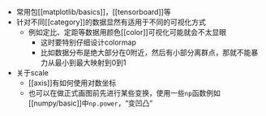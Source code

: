 - 常用包[[matplotlib/basics]]，[[tensorboard]]等
- 针对不同[[category]]的数据显然有适用于不同的可视化方式
  - 例如定比、定距等数据用颜色[[color]]可视化可能就会不太显眼
    - 这时要特别仔细设计colormap
    - 比如数据分布是绝大部分在0附近，然后有小部分离群点，那就不能暴力从最小到最大映射到0到1
- 关于scale
  - [[axis]]有如何使用对数坐标
  - 也可以在做正式画图前先进行某些变换，使用一些`np`函数例如[[numpy/basic]]中`np.power`，“变凹凸”